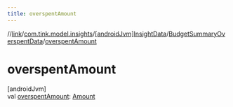 ```yaml
---
title: overspentAmount
---
```

//[link](../../../../index.html)/[com.tink.model.insights](../../index.html)/[[androidJvm]InsightData](../index.html)/[BudgetSummaryOverspentData](index.html)/[overspentAmount](overspent-amount.html)



# overspentAmount



[androidJvm]\
val [overspentAmount](overspent-amount.html): [Amount](../../../com.tink.model.misc/[android-jvm]-amount/index.html)




